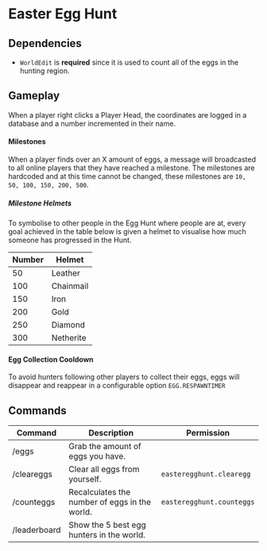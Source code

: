 # Easter Egg Hunt

## Dependencies
- `WorldEdit` is **required** since it is used to count all of the eggs in the hunting region.

## Gameplay
When a player right clicks a Player Head, the coordinates are logged in a database and a number incremented in their name.

#### Milestones
When a player finds over an X amount of eggs, a message will broadcasted to all online players that they have reached a milestone.
The milestones are hardcoded and at this time cannot be changed, these milestones are `10, 50, 100, 150, 200, 500`.

##### Milestone Helmets
To symbolise to other people in the Egg Hunt where people are at, every goal achieved in the table below is given a helmet to visualise how much someone has progressed in the Hunt.

| Number | Helmet    |
|--------|-----------|
| 50     | Leather   |
| 100    | Chainmail |
| 150    | Iron      |
| 200    | Gold      |
| 250    | Diamond   |
| 300    | Netherite |

#### Egg Collection Cooldown
To avoid hunters following other players to collect their eggs, eggs will disappear and reappear in a configurable option `EGG.RESPAWNTIMER`

## Commands
| Command      | Description                                   | Permission                |
|--------------|-----------------------------------------------|---------------------------|
| /eggs        | Grab the amount of eggs you have.             |                           |
| /cleareggs   | Clear all eggs from yourself.                 | `easteregghunt.clearegg`  |
| /counteggs   | Recalculates the number of eggs in the world. | `easteregghunt.counteggs` |
| /leaderboard | Show the 5 best egg hunters in the world.     |                           |

